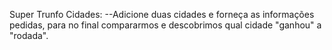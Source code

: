 Super Trunfo Cidades:
--Adicione duas cidades e forneça as informações pedidas, para no final compararmos e descobrimos qual cidade "ganhou" a "rodada".
